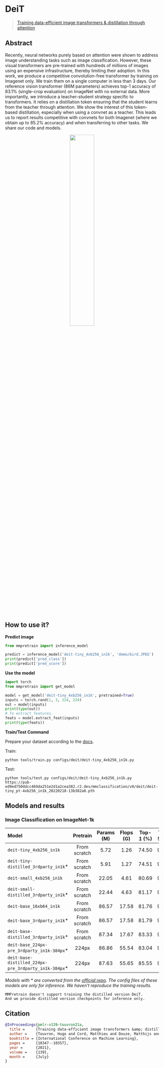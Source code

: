 # DeiT

> [Training data-efficient image transformers & distillation through attention](https://arxiv.org/abs/2012.12877)

<!-- [ALGORITHM] -->

## Abstract

Recently, neural networks purely based on attention were shown to address image understanding tasks such as image classification. However, these visual transformers are pre-trained with hundreds of millions of images using an expensive infrastructure, thereby limiting their adoption.   In this work, we produce a competitive convolution-free transformer by training on Imagenet only. We train them on a single computer in less than 3 days. Our reference vision transformer (86M parameters) achieves top-1 accuracy of 83.1% (single-crop evaluation) on ImageNet with no external data.   More importantly, we introduce a teacher-student strategy specific to transformers. It relies on a distillation token ensuring that the student learns from the teacher through attention. We show the interest of this token-based distillation, especially when using a convnet as a teacher. This leads us to report results competitive with convnets for both Imagenet (where we obtain up to 85.2% accuracy) and when transferring to other tasks. We share our code and models.

<div align=center>
<img src="https://user-images.githubusercontent.com/26739999/143225703-c287c29e-82c9-4c85-a366-dfae30d198cd.png" width="40%"/>
</div>

## How to use it?

<!-- [TABS-BEGIN] -->

**Predict image**

```python
from mmpretrain import inference_model

predict = inference_model('deit-tiny_4xb256_in1k', 'demo/bird.JPEG')
print(predict['pred_class'])
print(predict['pred_score'])
```

**Use the model**

```python
import torch
from mmpretrain import get_model

model = get_model('deit-tiny_4xb256_in1k', pretrained=True)
inputs = torch.rand(1, 3, 224, 224)
out = model(inputs)
print(type(out))
# To extract features.
feats = model.extract_feat(inputs)
print(type(feats))
```

**Train/Test Command**

Prepare your dataset according to the [docs](https://onedl-mmpretrain.readthedocs.io/en/latest/user_guides/dataset_prepare.html#prepare-dataset).

Train:

```shell
python tools/train.py configs/deit/deit-tiny_4xb256_in1k.py
```

Test:

```shell
python tools/test.py configs/deit/deit-tiny_4xb256_in1k.py https://pub-ed9ed750ddcc469da251e2d1a2cea382.r2.dev/mmclassification/v0/deit/deit-tiny_pt-4xb256_in1k_20220218-13b382a0.pth
```

<!-- [TABS-END] -->

## Models and results

### Image Classification on ImageNet-1k

| Model                                             |   Pretrain   | Params (M) | Flops (G) | Top-1 (%) | Top-5 (%) |                       Config                       |                       Download                       |
| :------------------------------------------------ | :----------: | :--------: | :-------: | :-------: | :-------: | :------------------------------------------------: | :--------------------------------------------------: |
| `deit-tiny_4xb256_in1k`                           | From scratch |    5.72    |   1.26    |   74.50   |   92.24   |         [config](deit-tiny_4xb256_in1k.py)         | [model](https://pub-ed9ed750ddcc469da251e2d1a2cea382.r2.dev/mmclassification/v0/deit/deit-tiny_pt-4xb256_in1k_20220218-13b382a0.pth) \| [log](https://pub-ed9ed750ddcc469da251e2d1a2cea382.r2.dev/mmclassification/v0/deit/deit-tiny_pt-4xb256_in1k_20220218-13b382a0.json) |
| `deit-tiny-distilled_3rdparty_in1k`\*             | From scratch |    5.91    |   1.27    |   74.51   |   91.90   |    [config](deit-tiny-distilled_4xb256_in1k.py)    | [model](https://pub-ed9ed750ddcc469da251e2d1a2cea382.r2.dev/mmclassification/v0/deit/deit-tiny-distilled_3rdparty_pt-4xb256_in1k_20211216-c429839a.pth) |
| `deit-small_4xb256_in1k`                          | From scratch |   22.05    |   4.61    |   80.69   |   95.06   |        [config](deit-small_4xb256_in1k.py)         | [model](https://pub-ed9ed750ddcc469da251e2d1a2cea382.r2.dev/mmclassification/v0/deit/deit-small_pt-4xb256_in1k_20220218-9425b9bb.pth) \| [log](https://pub-ed9ed750ddcc469da251e2d1a2cea382.r2.dev/mmclassification/v0/deit/deit-small_pt-4xb256_in1k_20220218-9425b9bb.json) |
| `deit-small-distilled_3rdparty_in1k`\*            | From scratch |   22.44    |   4.63    |   81.17   |   95.40   |   [config](deit-small-distilled_4xb256_in1k.py)    | [model](https://pub-ed9ed750ddcc469da251e2d1a2cea382.r2.dev/mmclassification/v0/deit/deit-small-distilled_3rdparty_pt-4xb256_in1k_20211216-4de1d725.pth) |
| `deit-base_16xb64_in1k`                           | From scratch |   86.57    |   17.58   |   81.76   |   95.81   |         [config](deit-base_16xb64_in1k.py)         | [model](https://pub-ed9ed750ddcc469da251e2d1a2cea382.r2.dev/mmclassification/v0/deit/deit-base_pt-16xb64_in1k_20220216-db63c16c.pth) \| [log](https://pub-ed9ed750ddcc469da251e2d1a2cea382.r2.dev/mmclassification/v0/deit/deit-base_pt-16xb64_in1k_20220216-db63c16c.json) |
| `deit-base_3rdparty_in1k`\*                       | From scratch |   86.57    |   17.58   |   81.79   |   95.59   |         [config](deit-base_16xb64_in1k.py)         | [model](https://pub-ed9ed750ddcc469da251e2d1a2cea382.r2.dev/mmclassification/v0/deit/deit-base_3rdparty_pt-16xb64_in1k_20211124-6f40c188.pth) |
| `deit-base-distilled_3rdparty_in1k`\*             | From scratch |   87.34    |   17.67   |   83.33   |   96.49   |    [config](deit-base-distilled_16xb64_in1k.py)    | [model](https://pub-ed9ed750ddcc469da251e2d1a2cea382.r2.dev/mmclassification/v0/deit/deit-base-distilled_3rdparty_pt-16xb64_in1k_20211216-42891296.pth) |
| `deit-base_224px-pre_3rdparty_in1k-384px`\*       |    224px     |   86.86    |   55.54   |   83.04   |   96.31   |      [config](deit-base_16xb32_in1k-384px.py)      | [model](https://pub-ed9ed750ddcc469da251e2d1a2cea382.r2.dev/mmclassification/v0/deit/deit-base_3rdparty_ft-16xb32_in1k-384px_20211124-822d02f2.pth) |
| `deit-base-distilled_224px-pre_3rdparty_in1k-384px`\* |    224px     |   87.63    |   55.65   |   85.55   |   97.35   | [config](deit-base-distilled_16xb32_in1k-384px.py) | [model](https://pub-ed9ed750ddcc469da251e2d1a2cea382.r2.dev/mmclassification/v0/deit/deit-base-distilled_3rdparty_ft-16xb32_in1k-384px_20211216-e48d6000.pth) |

*Models with * are converted from the [official repo](https://github.com/facebookresearch/deit/blob/f5123946205daf72a88783dae94cabff98c49c55/models.py#L168). The config files of these models are only for inference. We haven't reproduce the training results.*

```{warning}
MMPretrain doesn't support training the distilled version DeiT.
And we provide distilled version checkpoints for inference only.
```

## Citation

```bibtex
@InProceedings{pmlr-v139-touvron21a,
  title =     {Training data-efficient image transformers &amp; distillation through attention},
  author =    {Touvron, Hugo and Cord, Matthieu and Douze, Matthijs and Massa, Francisco and Sablayrolles, Alexandre and Jegou, Herve},
  booktitle = {International Conference on Machine Learning},
  pages =     {10347--10357},
  year =      {2021},
  volume =    {139},
  month =     {July}
}
```

